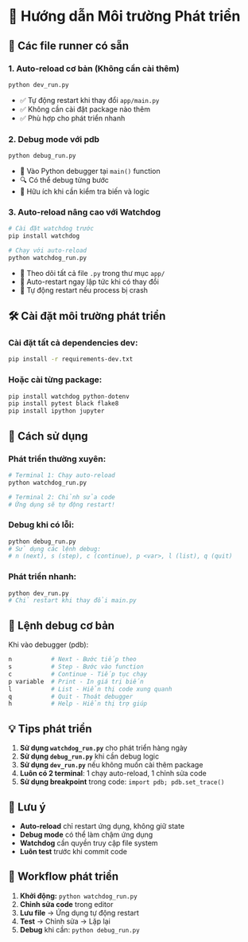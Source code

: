 # 🚀 Hướng dẫn Môi trường Phát triển

## 📁 Các file runner có sẵn

### 1. **Auto-reload cơ bản** (Không cần cài thêm)
```bash
python dev_run.py
```
- ✅ Tự động restart khi thay đổi `app/main.py`
- ✅ Không cần cài đặt package nào thêm
- ✅ Phù hợp cho phát triển nhanh

### 2. **Debug mode với pdb**
```bash
python debug_run.py
```
- 🐛 Vào Python debugger tại `main()` function
- 🔍 Có thể debug từng bước
- 📍 Hữu ích khi cần kiểm tra biến và logic

### 3. **Auto-reload nâng cao với Watchdog**
```bash
# Cài đặt watchdog trước
pip install watchdog

# Chạy với auto-reload
python watchdog_run.py
```
- 🔄 Theo dõi tất cả file `.py` trong thư mục `app/`
- 🚀 Auto-restart ngay lập tức khi có thay đổi
- 💪 Tự động restart nếu process bị crash

## 🛠️ Cài đặt môi trường phát triển

### Cài đặt tất cả dependencies dev:
```bash
pip install -r requirements-dev.txt
```

### Hoặc cài từng package:
```bash
pip install watchdog python-dotenv
pip install pytest black flake8
pip install ipython jupyter
```

## 🎯 Cách sử dụng

### **Phát triển thường xuyên:**
```bash
# Terminal 1: Chạy auto-reload
python watchdog_run.py

# Terminal 2: Chỉnh sửa code
# Ứng dụng sẽ tự động restart!
```

### **Debug khi có lỗi:**
```bash
python debug_run.py
# Sử dụng các lệnh debug:
# n (next), s (step), c (continue), p <var>, l (list), q (quit)
```

### **Phát triển nhanh:**
```bash
python dev_run.py
# Chỉ restart khi thay đổi main.py
```

## 🔧 Lệnh debug cơ bản

Khi vào debugger (pdb):
```python
n           # Next - Bước tiếp theo
s           # Step - Bước vào function
c           # Continue - Tiếp tục chạy
p variable  # Print - In giá trị biến
l           # List - Hiển thị code xung quanh
q           # Quit - Thoát debugger
h           # Help - Hiển thị trợ giúp
```

## 💡 Tips phát triển

1. **Sử dụng `watchdog_run.py`** cho phát triển hàng ngày
2. **Sử dụng `debug_run.py`** khi cần debug logic
3. **Sử dụng `dev_run.py`** nếu không muốn cài thêm package
4. **Luôn có 2 terminal**: 1 chạy auto-reload, 1 chỉnh sửa code
5. **Sử dụng breakpoint** trong code: `import pdb; pdb.set_trace()`

## 🚨 Lưu ý

- **Auto-reload** chỉ restart ứng dụng, không giữ state
- **Debug mode** có thể làm chậm ứng dụng
- **Watchdog** cần quyền truy cập file system
- **Luôn test** trước khi commit code

## 🔄 Workflow phát triển

1. **Khởi động:** `python watchdog_run.py`
2. **Chỉnh sửa code** trong editor
3. **Lưu file** → Ứng dụng tự động restart
4. **Test** → Chỉnh sửa → Lặp lại
5. **Debug** khi cần: `python debug_run.py`
